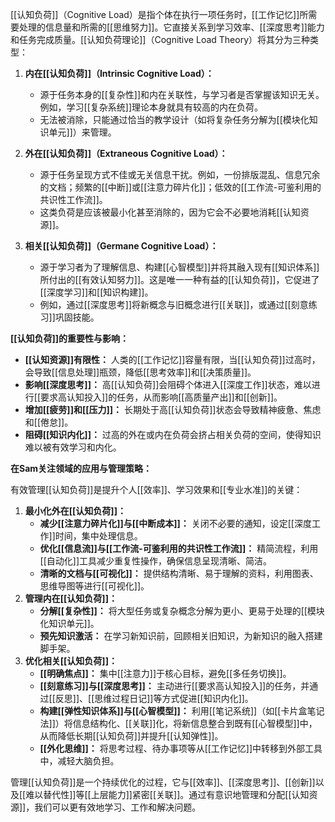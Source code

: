 [[认知负荷]]（Cognitive Load）是指个体在执行一项任务时，[[工作记忆]]所需要处理的信息量和所需的[[思维努力]]。它直接关系到学习效率、[[深度思考]]能力和任务完成质量。[[认知负荷理论]]（Cognitive Load Theory）将其分为三种类型：

1.  **内在[[认知负荷]]（Intrinsic Cognitive Load）：**
    *   源于任务本身的[[复杂性]]和内在关联性，与学习者是否掌握该知识无关。例如，学习[[复杂系统]]理论本身就具有较高的内在负荷。
    *   无法被消除，只能通过恰当的教学设计（如将复杂任务分解为[[模块化知识单元]]）来管理。

2.  **外在[[认知负荷]]（Extraneous Cognitive Load）：**
    *   源于任务呈现方式不佳或无关信息干扰。例如，一份排版混乱、信息冗余的文档；频繁的[[中断]]或[[注意力碎片化]]；低效的[[工作流-可鉴利用的共识性工作流]]。
    *   这类负荷是应该被最小化甚至消除的，因为它会不必要地消耗[[认知资源]]。

3.  **相关[[认知负荷]]（Germane Cognitive Load）：**
    *   源于学习者为了理解信息、构建[[心智模型]]并将其融入现有[[知识体系]]所付出的[[有效认知努力]]。这是唯一一种有益的[[认知负荷]]，它促进了[[深度学习]]和[[知识构建]]。
    *   例如，通过[[深度思考]]将新概念与旧概念进行[[关联]]，或通过[[刻意练习]]巩固技能。

**[[认知负荷]]的重要性与影响：**

*   **[[认知资源]]有限性：** 人类的[[工作记忆]]容量有限，当[[认知负荷]]过高时，会导致[[信息处理]]瓶颈，降低[[思考效率]]和[[决策质量]]。
*   **影响[[深度思考]]：** 高[[认知负荷]]会阻碍个体进入[[深度工作]]状态，难以进行[[要求高认知投入]]的任务，从而影响[[高质量产出]]和[[创新]]。
*   **增加[[疲劳]]和[[压力]]：** 长期处于高[[认知负荷]]状态会导致精神疲惫、焦虑和[[倦怠]]。
*   **阻碍[[知识内化]]：** 过高的外在或内在负荷会挤占相关负荷的空间，使得知识难以被有效学习和内化。

**在Sam关注领域的应用与管理策略：**

有效管理[[认知负荷]]是提升个人[[效率]]、学习效果和[[专业水准]]的关键：

1.  **最小化外在[[认知负荷]]：**
    *   **减少[[注意力碎片化]]与[[中断成本]]：** 关闭不必要的通知，设定[[深度工作]]时间，集中处理信息。
    *   **优化[[信息流]]与[[工作流-可鉴利用的共识性工作流]]：** 精简流程，利用[[自动化]]工具减少重复性操作，确保信息呈现清晰、简洁。
    *   **清晰的文档与[[可视化]]：** 提供结构清晰、易于理解的资料，利用图表、思维导图等进行[[可视化]]。
2.  **管理内在[[认知负荷]]：**
    *   **分解[[复杂性]]：** 将大型任务或复杂概念分解为更小、更易于处理的[[模块化知识单元]]。
    *   **预先知识激活：** 在学习新知识前，回顾相关旧知识，为新知识的融入搭建脚手架。
3.  **优化相关[[认知负荷]]：**
    *   **[[明确焦点]]：** 集中[[注意力]]于核心目标，避免[[多任务切换]]。
    *   **[[刻意练习]]与[[深度思考]]：** 主动进行[[要求高认知投入]]的任务，并通过[[反思]]、[[思维过程日记]]等方式促进[[知识内化]]。
    *   **构建[[弹性知识体系]]与[[心智模型]]：** 利用[[笔记系统]]（如[[卡片盒笔记法]]）将信息结构化、[[关联]]化，将新信息整合到既有[[心智模型]]中，从而降低长期[[认知负荷]]并提升[[认知弹性]]。
    *   **[[外化思维]]：** 将思考过程、待办事项等从[[工作记忆]]中转移到外部工具中，减轻大脑负担。

管理[[认知负荷]]是一个持续优化的过程，它与[[效率]]、[[深度思考]]、[[创新]]以及[[难以替代性]]等[[上层能力]]紧密[[关联]]。通过有意识地管理和分配[[认知资源]]，我们可以更有效地学习、工作和解决问题。
